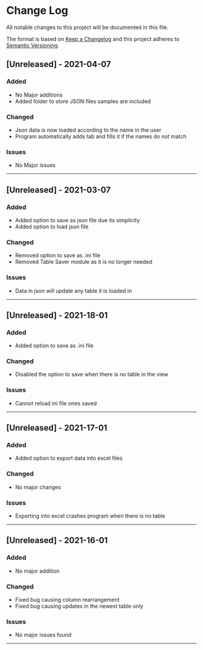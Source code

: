 # Change Log
All notable changes to this project will be documented in this file.
 
The format is based on [Keep a Changelog](http://keepachangelog.com/)
and this project adheres to [Semantic Versioning](http://semver.org/).

## [Unreleased] - 2021-04-07
### Added
- No Major additions
- Added folder to store JSON files samples are included
### Changed
- Json data is now loaded according to the name in the user
- Program automatically adds tab and fills it if the names do not match
### Issues
- No Major issues
<hr>


## [Unreleased] - 2021-03-07
### Added
- Added option to save as json file due its simplicity
- Added option to load json file
### Changed
- Removed option to save as .ini file
- Removed Table Saver module as it is no longer needed
### Issues
- Data in json will update any table it is loaded in 
<hr>

## [Unreleased] - 2021-18-01
### Added
- Added option to save as .ini file
### Changed
- Disabled the option to save when there is no table in the view
### Issues
- Cannot reload ini file ones saved
<hr>

## [Unreleased] - 2021-17-01
### Added
- Added option to export data into excel files
### Changed
- No major changes
### Issues
- Exporting into excel crashes program when there is no table
<hr>

## [Unreleased] - 2021-16-01
### Added
- No major addition
### Changed
- Fixed bug causing column rearrangement
- Fixed bug causing updates in the newest table only
### Issues
- No major issues found
<hr>